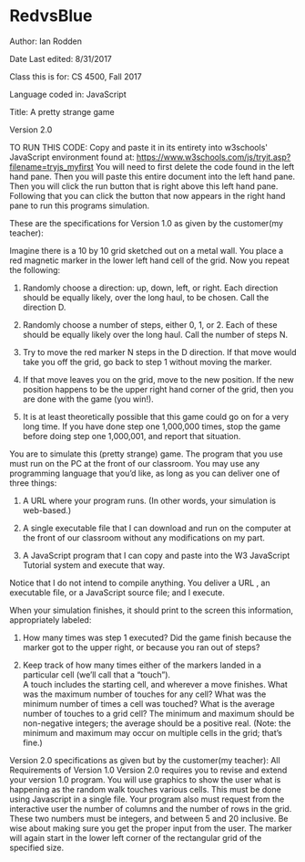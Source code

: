 # RedvsBlue
Author: Ian Rodden

Date Last edited: 8/31/2017

Class this is for: CS 4500, Fall 2017

Language coded in: JavaScript

Title: A pretty strange game

Version 2.0

TO RUN THIS CODE: Copy and paste it in its entirety into w3schools' JavaScript environment found at: https://www.w3schools.com/js/tryit.asp?filename=tryjs_myfirst
You will need to first delete the code found in the left hand pane. Then you will paste this entire document into the left hand pane. Then you will click the run button 
that is right above this left hand pane. Following that you can click the button that now appears in the right hand pane to run this programs simulation.

These are the specifications for Version 1.0 as given by the customer(my teacher):

Imagine there is a 10 by 10 grid sketched out on a metal wall. You place a red magnetic marker in the lower left hand cell of the grid. Now you repeat the following:

1. Randomly choose a direction: up, down, left, or right. Each direction should be equally likely, over the long haul, to be chosen.  Call the direction D.

2. Randomly choose a number of steps, either 0, 1, or 2. Each of these should be equally likely over the long haul.  Call the number of steps N.

3. Try to move the red marker N steps in the D direction. If that move would take you off the grid, go back to step 1 without moving the marker. 

4. If that move leaves you on the grid, move to the new position. If the new position happens to be the upper right hand corner of the grid, 
   then you are done with the game (you win!).

5. It is at least theoretically possible that this game could go on for a very long time. 
If you have done step one 1,000,000 times, stop the game before doing step one 1,000,001, and report that situation.  

You are to simulate this (pretty strange) game. The program that you use must run on the PC at the front of our classroom. 
You may use any programming language that you’d like, as long as you can deliver one of three things:

1. A URL where your program runs. (In other words, your simulation is web-based.)

2. A single executable file that I can download and run on the computer at the front of our classroom without any modifications on my part.

3.  A JavaScript program that I can copy and paste into the W3 JavaScript Tutorial system and execute that way.

Notice that I do not intend to compile anything. You deliver a URL , an executable file, or a JavaScript source file; and I execute. 

When your simulation finishes, it should print to the screen this information, appropriately labeled:

1. How many times was step 1 executed? Did the game finish because the marker got to the upper right, or because you ran out of steps?

2.  Keep track of how many times either of the markers landed in a particular cell (we’ll call that a “touch”).  
A touch includes the starting cell, and wherever a move finishes. What was the maximum number of touches for any cell? What was the minimum number of times a cell was touched? 
What is the average number of touches to a grid cell? The minimum and maximum should be non-negative integers; the average should be a positive real. 
(Note: the minimum and maximum may occur on multiple cells in the grid; that’s fine.)

Version 2.0 specifications as given but by the customer(my teacher):
All Requirements of Version 1.0
Version 2.0 requires you to revise and extend your version 1.0 program. You will use graphics to show the user what is happening as the random walk touches various cells. 
This must be done using Javascript in a single file. 
Your program also must request from the interactive user the number of columns and the number of rows in the grid. 
These two numbers must be integers, and between 5 and 20 inclusive. Be wise about making sure you get the proper input from the user. 
The marker will again start in the lower left corner of the rectangular grid of the specified size.  
